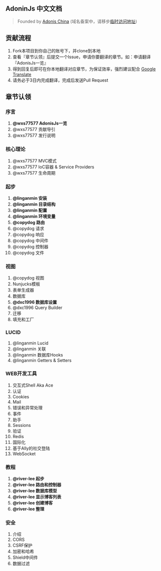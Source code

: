 ## AdoninJs 中文文档

> Founded by [Adonis China](http://adonis-china.org) (域名备案中，请移步[临时访问地址](http://adonis.genyii.com))

## 贡献流程
1. Fork本项目到你自己的账号下，并clone到本地
1. 查看『章节认领』后提交一个Issue，申请你要翻译的章节。如：申请翻译『AdonisJs一览』
1. 得到回复后即可在你本地翻译对应章节，为保证效率，强烈建议配合 [Google Translate](https://translate.google.cn/)
1. 请务必于3日内完成翻译，完成后发送Pull Request

## 章节认领

### 序言
1. **@wxs77577 AdonisJs一览**
1. @wxs77577 贡献导引
1. @wxs77577 发行说明

### 核心理论
1. @wxs77577 MVC模式
1. @wxs77577 IoC容器 & Service Providers
1. @wxs77577 生命周期

### 起步
1. **@linganmin 安装**
1. **@linganmin 目录结构**
1. **@linganmin 配置**
1. **@linganmin 环境变量**
1. **@copydog 路由**
1. @copydog 请求
1. @copydog 响应
1. @copydog 中间件
1. @copydog 控制器
1. @copydog 文件

### 视图
1. @copydog 视图
1. Nunjucks模板
1. 表单生成器
1. 数据库
1. **@dxc1996 数据库设置**
1. @dxc1996 Query Builder
1. 迁移
1. 填充和工厂

### LUCID
1. @linganmin Lucid
1. @linganmin 关联
1. @linganmin 数据库Hooks
1. @linganmin Getters & Setters

### WEB开发工具
1. 交互式Shell Aka Ace
1. 认证
1. Cookies
1. Mail
1. 错误和异常处理
1. 事件
1. 助手
1. Sessions
1. 验证
1. Redis
1. 国际化
1. 基于Ally的社交登陆
1. WebSocket

### 教程
1. **@river-lee 起步**
1. **@river-lee 路由和控制器**
1. **@river-lee 数据库模型**
1. **@river-lee 显示博客列表**
1. **@river-lee 创建博客**
1. **@river-lee 整理**

### 安全
1. 介绍
1. CORS
1. CSRF保护
1. 加密和哈希
1. Shield中间件
1. 数据过滤